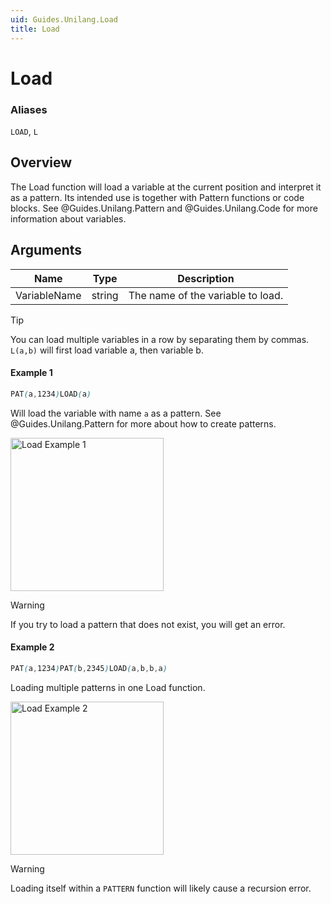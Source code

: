 ```yaml
---
uid: Guides.Unilang.Load
title: Load
---
```


# Load
### Aliases
`LOAD`, `L`

## Overview
The Load function will load a variable at the current position and interpret it as a pattern.
Its intended use is together with Pattern functions or code blocks.
See @Guides.Unilang.Pattern and @Guides.Unilang.Code for more information about variables.

## Arguments
| Name         | Type        | Description                       |
| ------------ | ----------- | --------------------------------- |
| VariableName | string      | The name of the variable to load. |

> [!TIP]
> You can load multiple variables in a row by separating them by commas. `L(a,b)` will first load variable a, then variable b.

#### Example 1
```css
PAT(a,1234)LOAD(a)
```
Will load the variable with name `a` as a pattern. See @Guides.Unilang.Pattern for more about how to create patterns.

<img src="/images/unilang_examples/load/example1.png" alt="Load Example 1" style="width:245px;"/>

> [!WARNING]
> If you try to load a pattern that does not exist, you will get an error.

#### Example 2
```css
PAT(a,1234)PAT(b,2345)LOAD(a,b,b,a)
```
Loading multiple patterns in one Load function.

<img src="/images/unilang_examples/load/example2.png" alt="Load Example 2" style="width:245px;"/>

> [!WARNING]
> Loading itself within a `PATTERN` function will likely cause a recursion error.